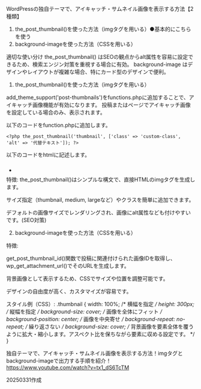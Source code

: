 WordPressの独自テーマで、アイキャッチ・サムネイル画像を表示する方法【2種類】


1. the_post_thumbnail()を使った方法（imgタグを用いる）●基本的にこちらを使う
2. background-imageを使った方法（CSSを用いる）

適切な使い分け
the_post_thumbnail() はSEOの観点からalt属性を容易に設定できるため、検索エンジン対策を重視する場合に有効。
background-image はデザインやレイアウトが複雑な場合、特にカード型のデザインで便利。



1. the_post_thumbnail()を使った方法（imgタグを用いる）

add_theme_support('post-thumbnails')をfunctions.phpに追加することで、アイキャッチ画像機能が有効になります。
投稿またはページでアイキャッチ画像を設定している場合のみ、表示されます。

以下のコードをfunction.phpに追加します。

<?php
// アイキャッチ画像を有効化する。 add_theme_supportは、WordPressのテーマに新しい機能を追加するための関数です。独自テーマを作成する際に利用され、特定の機能を有効化することで、テーマがその機能をサポートできるようになります。
?>
<!-- アイキャッチ画像を出力する -->
<?php if ( has_post_thumbnail() ) : ?>
    <?php the_post_thumbnail('thumbnail', ['class' => 'custom-class', 'alt' => '代替テキスト']); ?>
<?php endif; ?>


以下のコードをhtmlに記述します。

<ul class="postslist">
<?php if (have_posts()): while(have_posts()): the_post(); ?>
<li>
<a href="<?php the_permalink(); ?>">
<!-- アイキャッチ画像を出力する ここでは、the_post_thumbnail()関数を使用して、投稿のアイキャッチ画像を出力しています。 -->
<?php the_post_thumbnail(); ?>
<h3><?php the_title(); ?></h3>
<time datetime="<?php echo get_the_date('Y-m-d'); ?>">
<p><?php the_excerpt(); ?></p>
</a>
<?php the_category(); ?>
</li>
<?php endwhile; endif; ?>
</ul>


特徴:
the_post_thumbnail()はシンプルな構文で、直接HTMLのimgタグを生成します。

サイズ指定（thumbnail, medium, largeなど）やクラスを簡単に追加できます。

デフォルトの画像サイズでレンダリングされ、画像にalt属性なども付けやすいです。(SEO対策)




2. background-imageを使った方法（CSSを用いる）

<div class="thumbnail"
    style="background-image: url(<?php echo wp_get_attachment_url(get_post_thumbnail_id()); ?>)">
</div>

特徴:

get_post_thumbnail_id()関数で投稿に関連付けられた画像IDを取得し、wp_get_attachment_url()でそのURLを生成します。

背景画像として表示するため、CSSでサイズや位置を調整可能です。

デザインの自由度が高く、カスタマイズが容易です。

スタイル例（CSS）:
.thumbnail {
    width: 100%;          /* 横幅を指定 */
    height: 300px;        /* 縦幅を指定 */
    background-size: cover;    /* 画像を全体にフィット */
    background-position: center; /* 画像を中央寄せ */
    background-repeat: no-repeat; /* 繰り返さない */
    background-size: cover; /* 背景画像を要素全体を覆うように拡大・縮小します。アスペクト比を保ちながら要素に収める設定です。 */
}


独自テーマで、アイキャッチ・サムネイル画像を表示する方法！imgタグとbackground-imageで出力する手順を紹介！
https://www.youtube.com/watch?v=tx1_dS6TcTM

20250331作成